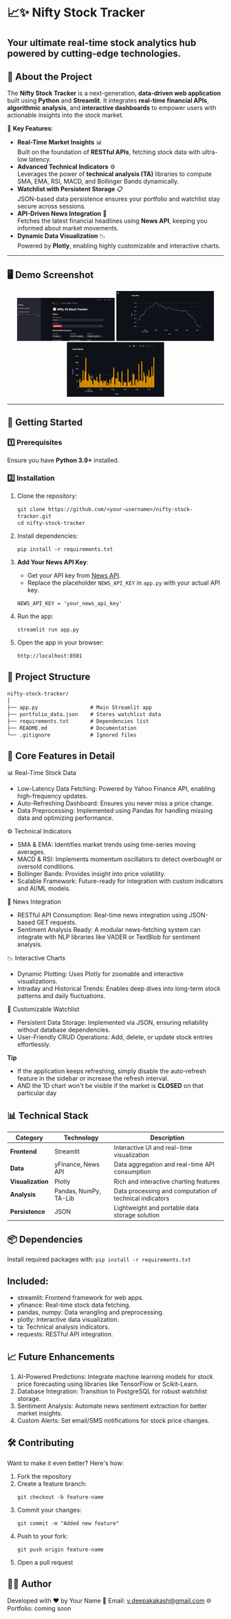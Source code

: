 # 📈✨ **Nifty Stock Tracker**  
Your ultimate **real-time stock analytics hub** powered by cutting-edge technologies.
---

## 🚀 **About the Project**
The **Nifty Stock Tracker** is a next-generation, **data-driven web application** built using **Python** and **Streamlit**. It integrates **real-time financial APIs**, **algorithmic analysis**, and **interactive dashboards** to empower users with actionable insights into the stock market.

🔑 **Key Features**:  
- **Real-Time Market Insights** 📊  
  Built on the foundation of **RESTful APIs**, fetching stock data with ultra-low latency.  
- **Advanced Technical Indicators** ⚙️  
  Leverages the power of **technical analysis (TA)** libraries to compute SMA, EMA, RSI, MACD, and Bollinger Bands dynamically.  
- **Watchlist with Persistent Storage** 📋  
  JSON-based data persistence ensures your portfolio and watchlist stay secure across sessions.  
- **API-Driven News Integration** 📰  
  Fetches the latest financial headlines using **News API**, keeping you informed about market movements.  
- **Dynamic Data Visualization** 📉  
  Powered by **Plotly**, enabling highly customizable and interactive charts.  

---

## 🖥️ **Demo Screenshot**

<p align="center">
  <img src="images/dashboard.png" width="45%" />
  <img src="images/1dchart.png" width="45%" />
  <img src="images/volume.png" width="45%" />
</p>


---

## 🔧 **Getting Started**

### 1️⃣ Prerequisites  
Ensure you have **Python 3.9+** installed.  

### 2️⃣ Installation  

1. Clone the repository:  
   ```
   git clone https://github.com/<your-username>/nifty-stock-tracker.git
   cd nifty-stock-tracker
   ```

2. Install dependencies:
    ```
    pip install -r requirements.txt
    ```

3. **Add Your News API Key**:
   - Get your API key from [News API](https://newsapi.org).
   - Replace the placeholder `NEWS_API_KEY` in `app.py` with your actual API key.

   
    ```
    NEWS_API_KEY = 'your_news_api_key'
    ```

5. Run the app:
    ```
    streamlit run app.py
    ```

6. Open the app in your browser:
    ```
    http://localhost:8501
    ```

## 📁 Project Structure

    nifty-stock-tracker/
    │
    ├── app.py                 # Main Streamlit app
    ├── portfolio_data.json    # Stores watchlist data
    ├── requirements.txt       # Dependencies list
    ├── README.md              # Documentation
    └── .gitignore             # Ignored files

## 🎨 Core Features in Detail

📊 Real-Time Stock Data
- Low-Latency Data Fetching: Powered by Yahoo Finance API, enabling high-frequency updates.
- Auto-Refreshing Dashboard: Ensures you never miss a price change.
- Data Preprocessing: Implemented using Pandas for handling missing data and optimizing performance.

⚙️ Technical Indicators
- SMA & EMA: Identifies market trends using time-series moving averages.
- MACD & RSI: Implements momentum oscillators to detect overbought or oversold conditions.
- Bollinger Bands: Provides insight into price volatility.
- Scalable Framework: Future-ready for integration with custom indicators and AI/ML models.

📰 News Integration
- RESTful API Consumption: Real-time news integration using JSON-based GET requests.
- Sentiment Analysis Ready: A modular news-fetching system can integrate with NLP libraries like VADER or TextBlob for sentiment analysis.

📉 Interactive Charts
- Dynamic Plotting: Uses Plotly for zoomable and interactive visualizations.
- Intraday and Historical Trends: Enables deep dives into long-term stock patterns and daily fluctuations.

💼 Customizable Watchlist
- Persistent Data Storage: Implemented via JSON, ensuring reliability without database dependencies.
- User-Friendly CRUD Operations: Add, delete, or update stock entries effortlessly.

**Tip**
- If the application keeps refreshing, simply disable the auto-refresh feature in the sidebar or increase the refresh interval. 
- AND the 1D chart won't be visible if the market is **CLOSED** on that particular day

## 📊 Technical Stack

| **Category**         | **Technology**        | **Description**                                      |
|-----------------------|-----------------------|------------------------------------------------------|
| **Frontend**         | Streamlit             | Interactive UI and real-time visualization          |
| **Data**             | yFinance, News API    | Data aggregation and real-time API consumption      |
| **Visualization**    | Plotly                | Rich and interactive charting features              |
| **Analysis**         | Pandas, NumPy, TA-Lib | Data processing and computation of technical indicators |
| **Persistence**      | JSON                  | Lightweight and portable data storage solution      |

## 📦 Dependencies
Install required packages with:
    ```
    pip install -r requirements.txt
    ```

## Included:
- streamlit: Frontend framework for web apps.
- yfinance: Real-time stock data fetching.
- pandas, numpy: Data wrangling and preprocessing.
- plotly: Interactive data visualization.
- ta: Technical analysis indicators.
- requests: RESTful API integration.

## 📈 Future Enhancements

1. AI-Powered Predictions: Integrate machine learning models for stock price forecasting using libraries like TensorFlow or Scikit-Learn.
2. Database Integration: Transition to PostgreSQL for robust watchlist storage.
3. Sentiment Analysis: Automate news sentiment extraction for better market insights.
4. Custom Alerts: Set email/SMS notifications for stock price changes.

## 🛠 Contributing
Want to make it even better? Here's how:

1. Fork the repository
2. Create a feature branch:
    ```
    git checkout -b feature-name
    ```
3. Commit your changes:
    ```
    git commit -m "Added new feature"
    ```
4. Push to your fork:
    ```
    git push origin feature-name
    ```
5. Open a pull request

## 🧑‍💻 Author
Developed with ❤️ by Your Name
📧 Email: v.deepakakash@gmail.com
🌐 Portfolio: coming soon
